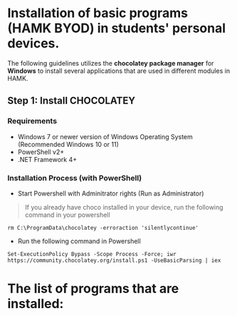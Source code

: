 # Installation of basic programs (HAMK BYOD) in students' personal devices. 

The following guidelines utilizes the **chocolatey package manager** for **Windows** to install several applications that are used in different modules in HAMK. 

## Step 1: Install CHOCOLATEY

### Requirements
* Windows 7 or newer version of Windows Operating System (Recommended Windows 10 or 11)
* PowerShell v2+
* .NET Framework 4+ 

### Installation Process (with PowerShell)
* Start Powershell with Adminitrator rights (Run as Administrator)
> If you already have choco installed in your device, run the following command in your powershell 
```
rm C:\ProgramData\chocolatey -erroraction 'silentlycontinue'
```
* Run the following command in Powershell
```
Set-ExecutionPolicy Bypass -Scope Process -Force; iwr https://community.chocolatey.org/install.ps1 -UseBasicParsing | iex
```

# The list of programs that are installed: 

